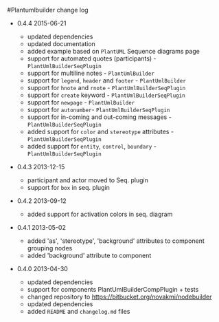 #Plantumlbuilder change log

* 0.4.4 2015-06-21
    * updated dependencies
    * updated documentation
    * added example based on `PlantUML` Sequence diagrams page  
    * support for automated quotes (participants) - `PlantUmlBuilderSeqPlugin`
    * support for multiline notes - `PlantUmlBuilder`
    * support for `legend`, `header` and `footer` - `PlantUmlBuilder`
    * support for `hnote` and `rnote` - `PlantUmlBuilderSeqPlugin`
    * support for `create` keyword - `PlantUmlBuilderSeqPlugin`
    * support for `newpage` - `PlantUmlBuilder`
    * support for  `autonumber`- `PlantUmlBuilderSeqPlugin`
    * support for in-coming and out-coming messages - `PlantUmlBuilderSeqPlugin`
    * added support for `color` and `stereotype` attributes - `PlantUmlBuilderSeqPlugin`
    * added support for `entity`, `control`, `boundary` - `PlantUmlBuilderSeqPlugin`        

* 0.4.3 2013-12-15
    * participant and actor moved to Seq. plugin
    * support for `box` in seq. plugin

* 0.4.2 2013-09-12
    * added support for activation colors in seq. diagram

* 0.4.1 2013-05-02
    * added 'as', 'stereotype', 'background' attributes to component grouping nodes
    * added 'background' attribute to component

* 0.4.0 2013-04-30
    * updated dependencies
    * support for components PlantUmlBuilderCompPlugin + tests
    * changed repository to https://bitbucket.org/novakmi/nodebuilder
    * updated dependencies
    * added `README` and `changelog.md` files
